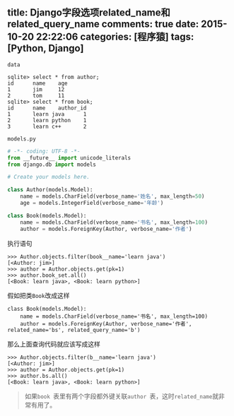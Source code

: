 title: Django字段选项related_name和related_query_name
comments: true
date: 2015-10-20 22:22:06
categories: [程序猿]
tags: [Python, Django]
---
`data`
```sqlite3
sqlite> select * from author;
id      name    age
1       jim     12
2       tom     11
sqlite> select * from book;
id      name    author_id
1       learn java      1
2       learn python    1
3       learn c++       2
```
<!--more-->
`models.py`
```python
# -*- coding: UTF-8 -*-
from __future__ import unicode_literals
from django.db import models

# Create your models here.

class Author(models.Model):
    name = models.CharField(verbose_name='姓名', max_length=50)
    age = models.IntegerField(verbose_name='年龄')

class Book(models.Model):
    name = models.CharField(verbose_name='书名', max_length=100)
    author = models.ForeignKey(Author, verbose_name='作者')
```
执行语句
```
>>> Author.objects.filter(book__name='learn java')
[<Author: jim>]
>>> author = Author.objects.get(pk=1)
>>> author.book_set.all()
[<Book: learn java>, <Book: learn python>]
```

假如把类`Book`改成这样
```
class Book(models.Model):
    name = models.CharField(verbose_name='书名', max_length=100)
    author = models.ForeignKey(Author, verbose_name='作者', related_name='bs', related_query_name='b')
```
那么上面查询代码就应该写成这样
```
>>> Author.objects.filter(b__name='learn java')
[<Author: jim>]
>>> author = Author.objects.get(pk=1)
>>> author.bs.all()
[<Book: learn java>, <Book: learn python>]
```
> 如果`book `表里有两个字段都外键关联`author `表，这时`related_name`就非常有用了。




